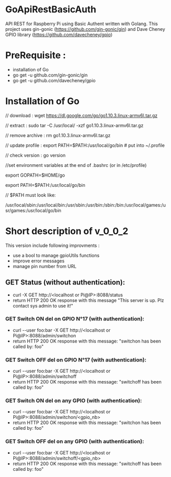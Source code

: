# GoApiRestBasicAuth
API REST for Raspberry Pi using Basic Authent written with Golang. 
This project uses gin-gonic (https://github.com/gin-gonic/gin) and Dave Cheney GPIO library (https://github.com/davecheney/gpio)


# PreRequisite :
* installation of Go
* go get -u github.com/gin-gonic/gin
* go get -u github.com/davecheney/gpio

# Installation of Go

// download : wget https://dl.google.com/go/go1.10.3.linux-armv6l.tar.gz

// extract : sudo tar -C /usr/local/ -xzf go1.10.3.linux-armv6l.tar.gz

// remove archive : rm go1.10.3.linux-armv6l.tar.gz

// update profile : export PATH=$PATH:/usr/local/go/bin # put into ~/.profile

// check version : go version

//set environment variables at the end of .bashrc (or in /etc/profile)

export GOPATH=$HOME/go

export PATH=$PATH:/usr/local/go/bin

// $PATH must look like:

/usr/local/sbin:/usr/local/bin:/usr/sbin:/usr/bin:/sbin:/bin:/usr/local/games:/usr/games:/usr/local/go/bin

# Short description of v_0_0_2
This version include following improvments :
* use a bool to manage gpioUtils functions
* improve error messages
* manage pin number from URL

## GET Status (without authentication):
* curl -X GET http://<localhost or Pi@IP>:8088/status
* return HTTP 200 OK response with this message "This server is up. Plz contact sys admin to use it!"

### GET Switch ON del on GPIO N°17 (with authentication):
* curl --user foo:bar -X GET http://<localhost or Pi@IP>:8088/admin/switchon
* return HTTP 200 OK response with this message: "switchon has been called by: foo"

### GET Switch OFF del on GPIO N°17 (with authentication):
* curl --user foo:bar -X GET http://<localhost or Pi@IP>:8088/admin/switchoff
* return HTTP 200 OK response with this message: "switchoff has been called by: foo"

### GET Switch ON del on any GPIO (with authentication):
* curl --user foo:bar -X GET http://<localhost or Pi@IP>:8088/admin/switchon/<gpio_nb>
* return HTTP 200 OK response with this message: "switchon has been called by: foo"

### GET Switch OFF del on any GPIO (with authentication):
* curl --user foo:bar -X GET http://<localhost or Pi@IP>:8088/admin/switchoff/<gpio_nb>
* return HTTP 200 OK response with this message: "switchoff has been called by: foo"
